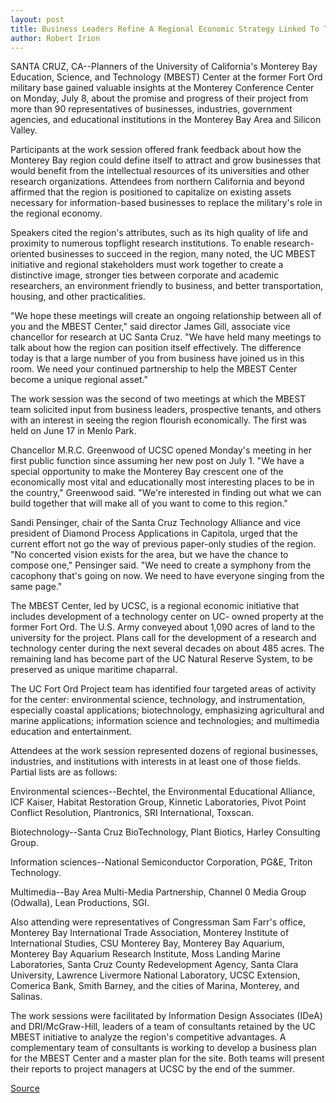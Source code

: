 ```yaml
---
layout: post
title: Business Leaders Refine A Regional Economic Strategy Linked To The UC Technology Center At Fort Ord
author: Robert Irion
---
```


SANTA CRUZ, CA--Planners of the University of California's  Monterey Bay Education, Science, and Technology (MBEST) Center at  the former Fort Ord military base gained valuable insights at the  Monterey Conference Center on Monday, July 8, about the promise and  progress of their project from more than 90 representatives of  businesses, industries, government agencies, and educational  institutions in the Monterey Bay Area and Silicon Valley.

Participants at the work session offered frank feedback about  how the Monterey Bay region could define itself to attract and grow  businesses that would benefit from the intellectual resources of its  universities and other research organizations. Attendees from  northern California and beyond affirmed that the region is positioned  to capitalize on existing assets necessary for information-based  businesses to replace the military's role in the regional economy.

Speakers cited the region's attributes, such as its high quality  of life and proximity to numerous topflight research institutions. To  enable research-oriented businesses to succeed in the region, many  noted, the UC MBEST initiative and regional stakeholders must work  together to create a distinctive image, stronger ties between  corporate and academic researchers, an environment friendly to  business, and better transportation, housing, and other  practicalities.

"We hope these meetings will create an ongoing relationship  between all of you and the MBEST Center," said director James Gill,  associate vice chancellor for research at UC Santa Cruz. "We have  held many meetings to talk about how the region can position itself  effectively. The difference today is that a large number of you from  business have joined us in this room. We need your continued  partnership to help the MBEST Center become a unique regional  asset."

The work session was the second of two meetings at which the  MBEST team solicited input from business leaders, prospective  tenants, and others with an interest in seeing the region flourish  economically. The first was held on June 17 in Menlo Park.

Chancellor M.R.C. Greenwood of UCSC opened Monday's meeting  in her first public function since assuming her new post on July 1.  "We have a special opportunity to make the Monterey Bay crescent  one of the economically most vital and educationally most  interesting places to be in the country," Greenwood said. "We're  interested in finding out what we can build together that will make  all of you want to come to this region."

Sandi Pensinger, chair of the Santa Cruz Technology Alliance  and vice president of Diamond Process Applications in Capitola,  urged that the current effort not go the way of previous paper-only  studies of the region. "No concerted vision exists for the area, but  we have the chance to compose one," Pensinger said. "We need to  create a symphony from the cacophony that's going on now. We need  to have everyone singing from the same page."

The MBEST Center, led by UCSC, is a regional economic  initiative that includes development of a technology center on UC- owned property at the former Fort Ord. The U.S. Army conveyed about  1,090 acres of land to the university for the project. Plans call for  the development of a research and technology center during the next  several decades on about 485 acres. The remaining land has become  part of the UC Natural Reserve System, to be preserved as unique  maritime chaparral.

The UC Fort Ord Project team has identified four targeted  areas of activity for the center: environmental science, technology,  and instrumentation, especially coastal applications; biotechnology,  emphasizing agricultural and marine applications; information  science and technologies; and multimedia education and  entertainment.

Attendees at the work session represented dozens of regional  businesses, industries, and institutions with interests in at least  one of those fields. Partial lists are as follows:

Environmental sciences--Bechtel, the Environmental  Educational Alliance, ICF Kaiser, Habitat Restoration Group, Kinnetic  Laboratories, Pivot Point Conflict Resolution, Plantronics, SRI  International, Toxscan.

Biotechnology--Santa Cruz BioTechnology, Plant Biotics,  Harley Consulting Group.

Information sciences--National Semiconductor Corporation,  PG&E, Triton Technology.

Multimedia--Bay Area Multi-Media Partnership, Channel 0  Media Group (Odwalla), Lean Productions, SGI.

Also attending were representatives of Congressman Sam  Farr's office, Monterey Bay International Trade Association,  Monterey Institute of International Studies, CSU Monterey Bay,  Monterey Bay Aquarium, Monterey Bay Aquarium Research Institute,  Moss Landing Marine Laboratories, Santa Cruz County Redevelopment  Agency, Santa Clara University, Lawrence Livermore National  Laboratory, UCSC Extension, Comerica Bank, Smith Barney, and the  cities of Marina, Monterey, and Salinas.

The work sessions were facilitated by Information Design  Associates (IDeA) and DRI/McGraw-Hill, leaders of a team of  consultants retained by the UC MBEST initiative to analyze the  region's competitive advantages. A complementary team of  consultants is working to develop a business plan for the MBEST  Center and a master plan for the site. Both teams will present their  reports to project managers at UCSC by the end of the summer.

[Source](http://www1.ucsc.edu/news_events/press_releases/archive/96-97/07-96/071096-Second_Fort_Ord_wor.html "Permalink to 071096-Second_Fort_Ord_wor")